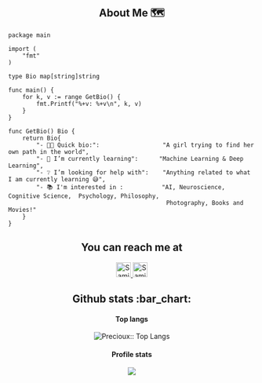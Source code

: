 <h2 align="center">About Me 🗺️</h2> 

```golang
package main

import (
	"fmt"
)

type Bio map[string]string

func main() {
	for k, v := range GetBio() {
		fmt.Printf("%+v: %+v\n", k, v)
	}
}

func GetBio() Bio {
	return Bio{
		"- 👩‍💻 Quick bio:":                  "A girl trying to find her own path in the world",
		"- 🌱 I’m currently learning":      "Machine Learning & Deep Learning",
		"- ❔ I’m looking for help with":    "Anything related to what I am currently learning 😅",
		"- 📚 I'm interested in :           "AI, Neuroscience, Cognitive Science,  Psychology, Philosophy,
		                                     Photography, Books and Movies!"
	}
}
```

<h2 align="center">You can reach me at </h2>

<p align="center">

  <a href="https://www.linkedin.com/in/samin-mahdipour-8919a6133/">
    <img src="https://www.vectorlogo.zone/logos/linkedin/linkedin-icon.svg" alt="Samin Mahdipour's LinkedIn Profile" height="30" width="30">
  </a>

  <a href="uni.mahdipour@gmail.com">
    <img src="https://www.vectorlogo.zone/logos/gmail/gmail-icon.svg" alt="Samin Mahdipour's Gmail" height="30" width="30">
  </a>
  
</p>


<h2 align="center">Github stats :bar_chart:</h2>

<h4 align="center">Top langs</h4>

<p align="center"><img src="https://github-readme-stats.vercel.app/api/top-langs/?username=Precioux&langs_count=10&theme=radical&layout=compact" alt="Precioux:: Top Langs" /></p>

<h4 align="center">Profile stats</h4>

<p align="center"><img src="https://github-readme-stats.vercel.app/api?username=Precioux&show_icons=true&theme=radical" Precioux:: Profile Stats" /></p>
